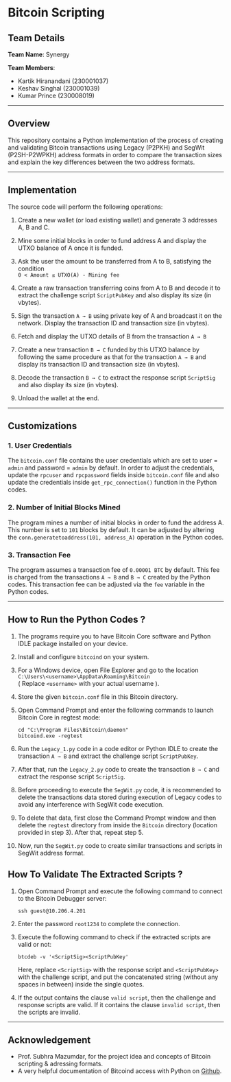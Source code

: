 


# Bitcoin Scripting
## Team Details

**Team Name**: Synergy

**Team Members**:
- Kartik Hiranandani (230001037)
- Keshav Singhal (230001039)
- Kumar Prince (230008019)

---
## Overview
This repository contains a Python implementation of  the process of creating and validating Bitcoin transactions using Legacy (P2PKH) and SegWit (P2SH-P2WPKH) address formats in order to compare the transaction sizes and explain the key differences between the two address formats.
  

---
## Implementation 

The source code will perform the following operations:
1. Create a new wallet (or load existing wallet) and generate 3 addresses A, B and C.
3. Mine some initial blocks in order to fund address A and display the UTXO balance of A once it is funded.
5. Ask the user the amount to be transferred from A to B, satisfying the condition<br>
   `0 < Amount ≤ UTXO(A) - Mining fee  `

4. Create a raw transaction transferring coins from A to B and decode it to extract the challenge script  `ScriptPubKey` and also display its size (in vbytes).
5. Sign the transaction `A → B` using private key of A and broadcast it on the network. 	Display the transaction ID and transaction size (in vbytes).
6. Fetch and display the UTXO details of B from the transaction `A → B`
7. Create a new transaction `B → C` funded by this UTXO balance by following the same procedure as that for the transaction `A → B` and display its transaction ID and transaction size (in vbytes).
8. Decode the transaction `B → C` to extract the response script `ScriptSig` and also display its size (in vbytes).
9. Unload the wallet at the end.

---
## Customizations
### 1. User Credentials
The `bitcoin.conf` file contains the user credentials which are set to user = `admin` and password = `admin` by default. In order to adjust the credentials, update the `rpcuser` and `rpcpassword` fields inside `bitcoin.conf` file and also update the credentials inside `get_rpc_connection()` function in the Python codes.  

### 2. Number of Initial Blocks Mined
The program mines a number of initial blocks in order to fund the address A. This number is set to `101` blocks by default. It can be adjusted by altering the         `conn.generatetoaddress(101, address_A)` operation in the Python codes.

### 3. Transaction Fee 
The program assumes a transaction fee of `0.00001 BTC` by default. This fee is charged from the transactions `A → B` and `B → C` created by the Python codes. This transaction fee can be adjusted via the `fee` variable in the Python codes.

---
## How to Run the Python Codes ?
1. The programs require you to have Bitcoin Core software and Python IDLE package installed on your device.
2. Install and configure `bitcoind` on your system.
3. For a Windows device, open File Explorer and go to the location `C:\Users\<username>\AppData\Roaming\Bitcoin`<br>
   ( Replace `<username>` with your actual username ).
5. Store the given `bitcoin.conf` file in this Bitcoin directory.
6. Open Command Prompt and enter the following commands to launch Bitcoin Core in regtest mode:
   
	```
	cd "C:\Program Files\Bitcoin\daemon"
	bitcoind.exe -regtest
	```
7. Run the `Legacy_1.py` code in a code editor or Python IDLE to create the transaction `A → B` and extract the challenge script `ScriptPubKey`.
8. After that, run the `Legacy_2.py` code to create the transaction `B → C` and extract the response script `ScriptSig`.
9. Before proceeding to execute the `SegWit.py` code, it is recommended to delete the transactions data stored during execution of Legacy codes to avoid any interference with SegWit code execution.
10. To delete that data, first close the Command Prompt window and then delete the `regtest` directory from inside the `Bitcoin` directory (location provided in step 3). After that, repeat step 5.
11. Now, run the `SegWit.py` code to create similar transactions and scripts in SegWit address format.

## How To Validate The Extracted Scripts ?
1. Open  Command Prompt and execute the following command to connect to the Bitcoin Debugger server:
   
	```
	ssh guest@10.206.4.201
	```
3. Enter the password `root1234` to complete the connection.
4. Execute the following command to check if the extracted scripts are valid or not:
   
	```
	btcdeb -v '<ScriptSig><ScriptPubKey'
	```
	Here, replace `<ScriptSig>` with the response script and `<ScriptPubKey>` with the challenge script, and put the concatenated string (without any spaces in between) inside the single quotes.
6. If the output contains the clause `valid script`, then the challenge and response scripts are valid. If it contains the clause `invalid script`, then the scripts are invalid.
	


---
## Acknowledgement  
- Prof. Subhra Mazumdar, for the project idea and concepts of Bitcoin scripting & adressing formats.  
- A very helpful documentation of Bitcoind access with Python on [Github](https://github.com/BlockchainCommons/Learning-Bitcoin-from-the-Command-Line/blob/master/18_4_Accessing_Bitcoind_with_Python.md).  
